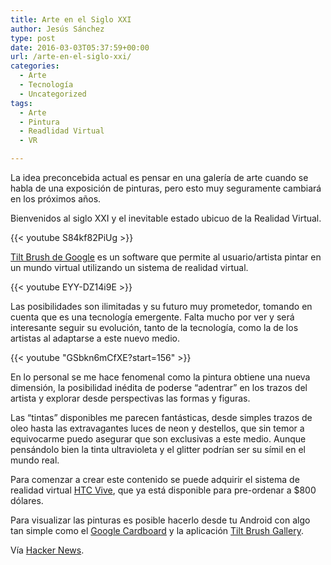 ```yaml
---
title: Arte en el Siglo XXI
author: Jesús Sánchez
type: post
date: 2016-03-03T05:37:59+00:00
url: /arte-en-el-siglo-xxi/
categories:
  - Arte
  - Tecnología
  - Uncategorized
tags:
  - Arte
  - Pintura
  - Readlidad Virtual
  - VR

---
```

La idea preconcebida actual es pensar en una galería de arte cuando se habla de una exposición de pinturas, pero esto muy seguramente cambiará en los próximos años.

Bienvenidos al siglo XXI y el inevitable estado ubicuo de la Realidad Virtual.

{{< youtube S84kf82PiUg >}}

<a href="https://www.tiltbrush.com/" target="_blank">Tilt Brush de Google</a> es un software que permite al usuario/artista pintar en un mundo virtual utilizando un sistema de realidad virtual.

{{< youtube EYY-DZ14i9E >}}

Las posibilidades son ilimitadas y su futuro muy prometedor, tomando en cuenta que es una tecnología emergente. Falta mucho por ver y será interesante seguir su evolución, tanto de la tecnología, como la de los artistas al adaptarse a este nuevo medio.

{{< youtube "GSbkn6mCfXE?start=156" >}}

En lo personal se me hace fenomenal como la pintura obtiene una nueva dimensión, la posibilidad inédita de poderse &#8220;adentrar&#8221; en los trazos del artista y explorar desde perspectivas las formas y figuras.

Las &#8220;tintas&#8221; disponibles me parecen fantásticas, desde simples trazos de oleo hasta las extravagantes luces de neon y destellos, que sin temor a equivocarme puedo asegurar que son exclusivas a este medio. Aunque pensándolo bien la tinta ultravioleta y el glitter podrían ser su símil en el mundo real.

Para comenzar a crear este contenido se puede adquirir el sistema de realidad virtual <a href="http://www.htcvive.com/us/" target="_blank">HTC Vive</a>, que ya está disponible para pre-ordenar a $800 dólares.

Para visualizar las pinturas es posible hacerlo desde tu Android con algo tan simple como el <a href="https://www.google.com/get/cardboard/" target="_blank">Google Cardboard</a> y la aplicación <a href="https://play.google.com/store/apps/details?id=com.sandh.tiltbrushgallery&hl=en" target="_blank">Tilt Brush Gallery</a>.

Vía [Hacker News][1].

 [1]: https://news.ycombinator.com/item?id=11201540
